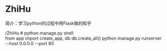 # ZhiHu
简介：学习python的过程中用Flask做的知乎  

/ZhiHu # python manage.py shell  
from app import create_app, db
db.create_all()
python manage.py runserver --host 0.0.0.0 --port 80  
